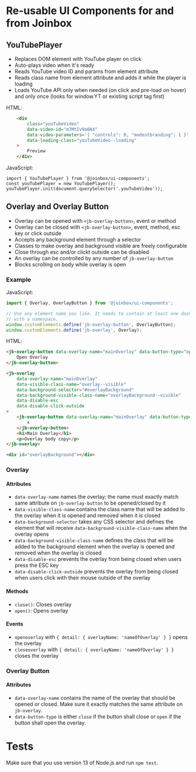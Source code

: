 # Re-usable UI Components for and from Joinbox

## YouTubePlayer

- Replaces DOM element with YouTube player on click
- Auto-plays video when it's ready
- Reads YouTube video ID and params from element attribute
- Reads class name from element attribute and adds it while the player is loading
- Loads YouTube API only when needed (on click and pre-load on hover) and only once (looks for window.YT or existing script tag first)

HTML:
```html
    <div
        class="youTubeVideo"
        data-video-id="m7MtIv9a0A4"
        data-video-parameters='{ "controls": 0, "modestbranding": 1 }'
        data-loading-class="youTubeVideo--loading"
    >
        Preview
    </div>
````

JavaScript:
```
import { YouTubePlayer } from '@joinbox/ui-components';
const youTubePlayer = new YouTubePlayer();
youTubePlayer.init(document.querySelector('.youTubeVideo'));
````

## Overlay and Overlay Button

- Overlay can be opened with `<jb-overlay-button>`, event or method
- Overlay can be closed with `<jb-overlay-button>`, event, method, esc key or click outside
- Accepts any background element through a selector
- Classes to make overlay and background visible are freely configurable
- Close through esc and/or clickt outside can be disabled
- An overlay can be controlled by any number of `jb-overlay-button`
- Blocks scrolling on body while overlay is open

### Example

JavaScript:
```javascript
import { Overlay, OverlayButton } from '@joinbox/ui-components';

// Use any element name you like. It needs to contain at least one dash (-). Try to prefix them
// with a namespace.
window.customElements.define('jb-overlay-button', OverlayButton);
window.customElements.define('jb-overlay', Overlay);


````

HTML:
```html
<jb-overlay-button data-overlay-name="mainOverlay" data-button-type="open">
    Open Overlay
</jb-overlay-button>

<jb-overlay
    data-overlay-name="mainOverlay"
    data-visible-class-name="overlay--visible"
    data-background-selector="#overlayBackground"
    data-background-visible-class-name="overlayBackground--visible"
    data-disable-esc
    data-disable-click-outside
>
    <jb-overlay-button data-overlay-name="mainOverlay" data-button-type="close">
        ×
    </jb-overlay-button>
    <h1>Main Overlay</h1>
    <p>Overlay body copy</p>
</jb-overlay>

<div id="overlayBackground"></div>
```

### Overlay

#### Attributes
- `data-overlay-name` names the overlay; the name must exactly match same attribute on
`jb-overlay-button` to be opened/closed by it
- `data-visible-class-name` contains the class name that will be added to the overlay when it is
opened and removed when it is closed
- `data-background-selector` takes any CSS selector and defines the element that will receive
`data-background-visible-class-name` when the overlay opens
- `data-background-visible-class-name` defines the class that will be added to the background
element when the overlay is opened and removed when the overlay is closed
- `data-disable-esc` prevents the overlay from being closed when users press the ESC key
- `data-disable-click-outside` prevents the overlay from being closed when users click with their
mouse outside of the overlay

#### Methods
- `close()`: Closes overlay
- `open()`: Opens overlay

#### Events
- `openoverlay` with `{ detail: { overlayName: 'nameOfOverlay' } }` opens the overlay
- `closeoverlay` with `{ detail: { overlayName: 'nameOfOverlay' } }` closes the overlay

### Overlay Button

#### Attributes
- `data-overlay-name` contains the name of the overlay that should be opened or closed. Make sure
it exactly matches the same attribute on `jb-overlay`.
- `data-button-type` is either `close` if the button shall close or `open` if the button shall
open the overlay.


# Tests

Make sure that you use version 13 of Node.js and run `npm test`.

